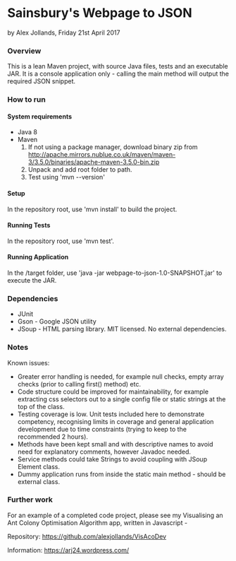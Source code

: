 # Sainsbury's Webpage to JSON
by Alex Jollands, Friday 21st April 2017


### Overview
This is a lean Maven project, with source Java files, tests and an executable JAR.
It is a console application only - calling the main method will output the required JSON snippet.

### How to run
#### System requirements
* Java 8
* Maven
   1. If not using a package manager, download binary zip from http://apache.mirrors.nublue.co.uk/maven/maven-3/3.5.0/binaries/apache-maven-3.5.0-bin.zip
   2. Unpack and add root folder to path.
   3. Test using 'mvn --version'

#### Setup
In the repository root, use 'mvn install' to build the project.

#### Running Tests
In the repository root, use 'mvn test'.

#### Running Application
In the /target folder, use 'java -jar webpage-to-json-1.0-SNAPSHOT.jar' to execute the JAR.


### Dependencies
* JUnit
* Gson - Google JSON utility
* JSoup - HTML parsing library. MIT licensed. No external dependencies.


### Notes
Known issues:
* Greater error handling is needed, for example null checks, empty array checks (prior to calling first() method) etc.
* Code structure could be improved for maintainability, for example extracting css selectors out to a single config file or static strings at the top of the class.
* Testing coverage is low. Unit tests included here to demonstrate competency, recognising limits in coverage and general application development due to time constraints (trying to keep to the recommended 2 hours).
* Methods have been kept small and with descriptive names to avoid need for explanatory comments, however Javadoc needed.
* Service methods could take Strings to avoid coupling with JSoup Element class.
* Dummy application runs from inside the static main method - should be external class.

### Further work
For an example of a completed code project, please see my Visualising an Ant Colony Optimisation Algorithm app, written in Javascript -

Repository: https://github.com/alexjollands/VisAcoDev

Information: https://arj24.wordpress.com/
